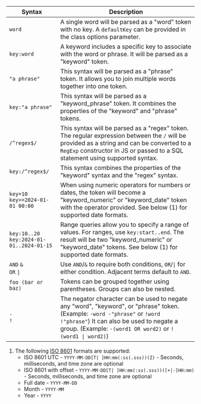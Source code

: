 <table>
  <thead>
    <tr>
      <th>Syntax</th>
      <th>Description</th>
    </tr>
  </thead>
  <tbody>
    <tr>
      <td><code>word</code></td>
      <td>A single word will be parsed as a "word" token with no key. A <code>defaultKey</code> can be provided in the class options parameter.</td>
    </tr>
    <tr>
      <td><code>key:word</code></td>
      <td>A keyword includes a specific key to associate with the word or phrase. It will be parsed as a "keyword" token.</td>
    </tr>
    <tr>
      <td><code>"a phrase"</code></td>
      <td>This syntax will be parsed as a "phrase" token. It allows you to join multiple words together into one token.</td>
    </tr>
    <tr>
      <td><code>key:"a phrase"</code></td>
      <td>This syntax will be parsed as a "keyword_phrase" token. It combines the properties of the "keyword" and "phrase" tokens.</td>
    </tr>
    <tr>
      <td><code>/^regex$/</code></td>
      <td>This syntax will be parsed as a "regex" token. The regular expression between the <code>/</code> will be provided as a string and can be converted to a <code>RegExp</code> constructor in JS or passed to a SQL statement using supported syntax.</td>
    </tr>
    <tr>
      <td><code>key:/^regex$/</code></td>
      <td>This syntax combines the properties of the "keyword" syntax and the "regex" syntax.</td>
    </tr>
    <tr>
      <td><code>key=10</code><div><code>key&gt;=2024-01-01 00:00</code></div></td>
      <td>When using numeric operators for numbers or dates, the token will become a "keyword_numeric" or "keyword_date" token with the operator provided. See below (1) for supported date formats.</td>
    </tr>
    <tr>
      <td><code>key:10..20</code><div><code class="whitespace-nowrap">key:2024-01-01..2024-01-15</code></div></td>
      <td>Range queries allow you to specify a range of values. For ranges, use <code>key:start..end</code>. The result will be two "keyword_numeric" or "keyword_date" tokens. See below (1) for supported date formats.</td>
    </tr>
    <tr>
      <td><code>AND</code> <code>&amp;</code> <div><code>OR</code> <code>|</code></div></td>
      <td>Use <code>AND</code>/<code>&amp;</code> to require both conditions, <code>OR</code>/<code>|</code> for either condition. Adjacent terms default to <code>AND</code>.</td>
    </tr>
    <tr>
      <td><code>foo (bar or baz)</code></td>
      <td>Tokens can be grouped together using parentheses. Groups can also be nested.</td>
    </tr>
    <tr>
      <td><code>-</code><div><code>!</code></div></td>
      <td>The negator character can be used to negate any "word", "keyword", or "phrase" token. (Example: <code>-word -"phrase"</code> or <code>!word !"phrase"</code>) It can also be used to negate a group. (Example: <code>-(word1 OR word2)</code> or <code>!(word1 | word2)</code>)</td>
    </tr>
  </tbody>
</table>

1. The following [ISO 8601](https://en.wikipedia.org/wiki/ISO_8601) formats are supported:
   - ISO 8601 UTC - `YYYY-MM-DD[T| ]HH:mm(:ss(.sss))(Z)` - Seconds, milliseconds, and time zone are optional
   - ISO 8601 with offset - `YYYY-MM-DD[T| ]HH:mm(:ss(.sss))([+|-]HH:mm)` - Seconds, milliseconds, and time zone are optional
   - Full date - `YYYY-MM-DD`
   - Month - `YYYY-MM`
   - Year - `YYYY`
